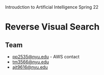 Introudction to Artificial Intelligence Spring 22
# Reverse Visual Search

## Team
- pp2535@nyu.edu - AWS contact
- tm3566@nyu.edu
- ajt9616@nyu.edu
